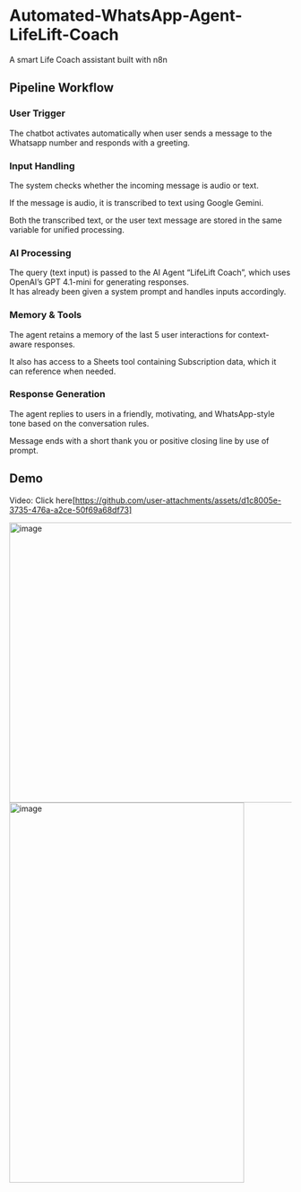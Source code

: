 # Automated-WhatsApp-Agent-LifeLift-Coach
A smart Life Coach assistant built with n8n
## Pipeline Workflow

### User Trigger
The chatbot activates automatically when user sends a message to the Whatsapp number and responds with a greeting.

### Input Handling
The system checks whether the incoming message is audio or text.

If the message is audio, it is transcribed to text using Google Gemini.

Both the transcribed text, or the user text message are stored in the same variable for unified processing.

### AI Processing
The query (text input) is passed to the AI Agent “LifeLift Coach”, which uses OpenAI’s GPT 4.1-mini for generating responses.  
It has already been given a system prompt and handles inputs accordingly.

### Memory & Tools
The agent retains a memory of the last 5 user interactions for context-aware responses.

It also has access to a Sheets tool containing Subscription data, which it can reference when needed.

### Response Generation
The agent replies to users in a friendly, motivating, and WhatsApp-style tone based on the conversation rules.

Message ends with a short thank you or positive closing line by use of prompt.


## Demo
Video: Click here[https://github.com/user-attachments/assets/d1c8005e-3735-476a-a2ce-50f69a68df73]

<img width="1043" height="499" alt="image" src="https://github.com/user-attachments/assets/c1b484da-c874-408d-92fc-1a16915d18d7" />

<img width="419" height="677" alt="image" src="https://github.com/user-attachments/assets/63f7144e-e325-4175-845c-696345590801" />

